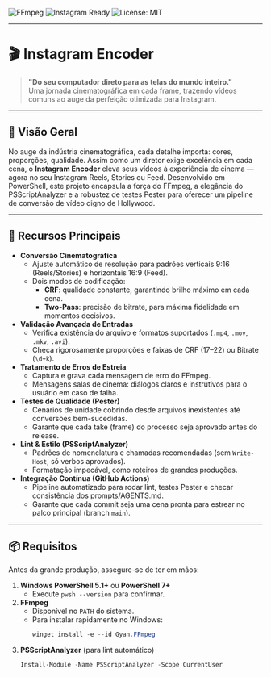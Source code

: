 <!-- Badges -->
![FFmpeg](https://img.shields.io/badge/FFmpeg-H.264-green?logo=ffmpeg)
![Instagram Ready](https://img.shields.io/badge/Instagram-Ready-purple)
![License: MIT](https://img.shields.io/badge/License-MIT-blue.svg)  

---

# 🎬 Instagram Encoder

> **"Do seu computador direto para as telas do mundo inteiro."**  
> Uma jornada cinematográfica em cada frame, trazendo vídeos comuns ao auge da perfeição otimizada para Instagram.

---

## 🌟 Visão Geral

No auge da indústria cinematográfica, cada detalhe importa: cores, proporções, qualidade. Assim como um diretor exige excelência em cada cena, o **Instagram Encoder** eleva seus vídeos à experiência de cinema — agora no seu Instagram Reels, Stories ou Feed. Desenvolvido em PowerShell, este projeto encapsula a força do FFmpeg, a elegância do PSScriptAnalyzer e a robustez de testes Pester para oferecer um pipeline de conversão de vídeo digno de Hollywood.

---

## 🎥 Recursos Principais

- **Conversão Cinematográfica**  
  - Ajuste automático de resolução para padrões verticais 9:16 (Reels/Stories) e horizontais 16:9 (Feed).
  - Dois modos de codificação:
    - **CRF**: qualidade constante, garantindo brilho máximo em cada cena.
    - **Two-Pass**: precisão de bitrate, para máxima fidelidade em momentos decisivos.
- **Validação Avançada de Entradas**  
  - Verifica existência do arquivo e formatos suportados (`.mp4`, `.mov`, `.mkv`, `.avi`).
  - Checa rigorosamente proporções e faixas de CRF (17–22) ou Bitrate (`\d+k`).
- **Tratamento de Erros de Estreia**  
  - Captura e grava cada mensagem de erro do FFmpeg.
  - Mensagens salas de cinema: diálogos claros e instrutivos para o usuário em caso de falha.
- **Testes de Qualidade (Pester)**  
  - Cenários de unidade cobrindo desde arquivos inexistentes até conversões bem-sucedidas.
  - Garante que cada take (frame) do processo seja aprovado antes do release.
- **Lint & Estilo (PSScriptAnalyzer)**  
  - Padrões de nomenclatura e chamadas recomendadas (sem `Write-Host`, só verbos aprovados).
  - Formatação impecável, como roteiros de grandes produções.
- **Integração Contínua (GitHub Actions)**  
  - Pipeline automatizado para rodar lint, testes Pester e checar consistência dos prompts/AGENTS.md.
  - Garante que cada commit seja uma cena pronta para estrear no palco principal (branch `main`).

---

## 📦 Requisitos

Antes da grande produção, assegure-se de ter em mãos:

1. **Windows PowerShell 5.1+** ou **PowerShell 7+**  
   - Execute `pwsh --version` para confirmar.
2. **FFmpeg**  
   - Disponível no `PATH` do sistema.  
   - Para instalar rapidamente no Windows:  
     ```powershell
     winget install -e --id Gyan.FFmpeg
     ```
3. **PSScriptAnalyzer** (para lint automático)  
   ```powershell
   Install-Module -Name PSScriptAnalyzer -Scope CurrentUser

